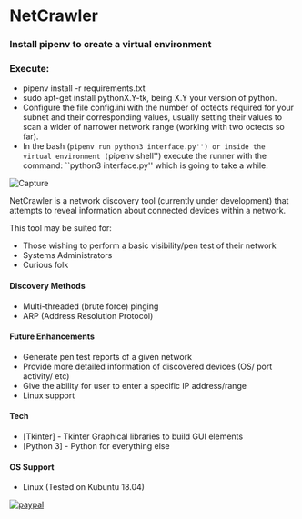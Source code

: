 # NetCrawler
### Install pipenv to create a virtual environment
### Execute: 
- pipenv install -r requirements.txt
- sudo apt-get install pythonX.Y-tk, being X.Y your version of python.
- Configure the file config.ini with the number of octects required for your subnet and their corresponding values, usually setting their values to scan a wider of narrower network range (working with two octects so far).
- In the bash (``pipenv run python3 interface.py'') or inside the virtual environment (``pipenv shell'') execute the runner with the command: ``python3 interface.py'' which is going to take a while.

![Capture](https://i.imgur.com/cZ28LVQ.png)

NetCrawler is a network discovery tool (currently under development) that attempts to reveal information about connected devices within a network.

This tool may be suited for:
  - Those wishing to perform a basic visibility/pen test of their network
  - Systems Administrators
  - Curious folk

#### Discovery Methods
  - Multi-threaded (brute force) pinging
  - ARP (Address Resolution Protocol)
 
#### Future Enhancements
  - Generate pen test reports of a given network
  - Provide more detailed information of discovered devices (OS/ port activity/ etc)
  - Give the ability for user to enter a specific IP address/range
  - Linux support

#### Tech
* [Tkinter] - Tkinter Graphical libraries to build GUI elements
* [Python 3] - Python for everything else

#### OS Support
* Linux (Tested on Kubuntu 18.04)


[![paypal](https://i.imgur.com/wsX84nD.png)](https://www.paypal.com/cgi-bin/webscr?cmd=_donations&business=W2FJJJAM7EESC&item_name=Development+efforts/+coffee+fund&currency_code=USD&source=url)
